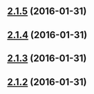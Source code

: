 <a name="2.1.5"></a>
## [2.1.5](https://github.com/luin/node-readability/compare/v2.1.4...v2.1.5) (2016-01-31)




<a name="2.1.4"></a>
## [2.1.4](https://github.com/luin/node-readability/compare/v2.1.3...v2.1.4) (2016-01-31)




<a name="2.1.3"></a>
## [2.1.3](https://github.com/luin/node-readability/compare/v2.1.2...v2.1.3) (2016-01-31)




<a name="2.1.2"></a>
## [2.1.2](https://github.com/luin/node-readability/compare/v2.1.1...v2.1.2) (2016-01-31)




